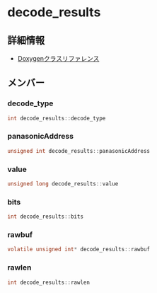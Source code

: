 # decode_results



## 詳細情報

- [Doxygenクラスリファレンス](https://lang-ship.com/reference/Arduino/latest/classdecode__results.html)

## メンバー

###  decode_type

```c
int decode_results::decode_type
```


###  panasonicAddress

```c
unsigned int decode_results::panasonicAddress
```


###  value

```c
unsigned long decode_results::value
```


###  bits

```c
int decode_results::bits
```


###  rawbuf

```c
volatile unsigned int* decode_results::rawbuf
```


###  rawlen

```c
int decode_results::rawlen
```


